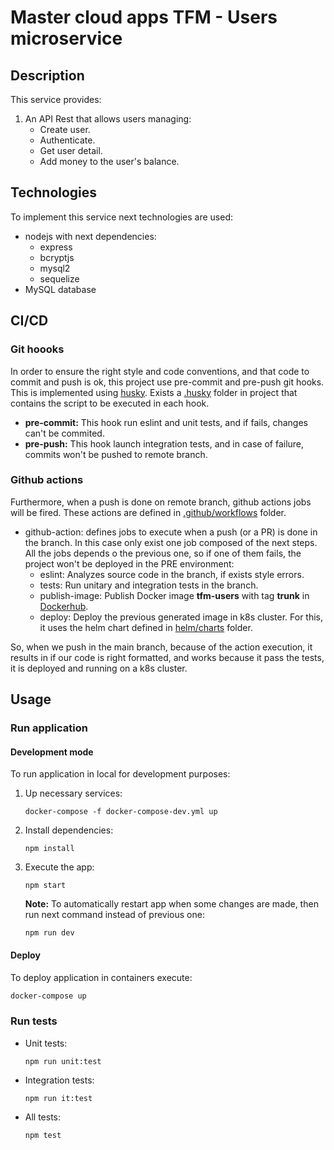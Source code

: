 # Master cloud apps TFM - Users microservice

## Description
This service provides:
1. An API Rest that allows users managing:
   * Create user.
   * Authenticate.
   * Get user detail.
   * Add money to the user's balance.

## Technologies
To implement this service next technologies are used:
* nodejs with next dependencies:
   * express
   * bcryptjs
   * mysql2
   * sequelize
* MySQL database

## CI/CD
### Git hoooks
In order to ensure the right style and code conventions, and that code to commit and push is ok, this project use pre-commit and pre-push git hooks. This is implemented using [husky](https://typicode.github.io/husky/#/).
Exists a [.husky](.husky) folder in project that contains the script to be executed in each hook.
* **pre-commit:** This hook run eslint and unit tests, and if fails, changes can't be commited.
* **pre-push:** This hook launch integration tests, and in case of failure, commits won't be pushed to remote branch. 

### Github actions
Furthermore, when a push is done on remote branch, github actions jobs will be fired. These actions are defined in [.github/workflows](.github/workflows) folder.
* github-action: defines jobs to execute when a push (or a PR) is done in the branch. In this case only exist one job composed of the next steps. All the jobs depends o the previous one, so if one of them fails, the project won't be deployed in the PRE environment:
   * eslint: Analyzes source code in the branch, if exists style errors.
   * tests: Run unitary and integration tests in the branch.
   * publish-image: Publish Docker image __tfm-users__ with tag __trunk__ in [Dockerhub](https://hub.docker.com/).
   * deploy: Deploy the previous generated image in k8s cluster. For this, it uses the helm chart defined in [helm/charts](hel/../helm/charts/) folder.

So, when we push in the main branch, because of the action execution, it results in if our code is right formatted, and works because it pass the tests, it is deployed and running on a k8s cluster.

## Usage
### Run application

#### Development mode
To run application in local for development purposes:
1. Up necessary services:
   ```
   docker-compose -f docker-compose-dev.yml up
   ```
2. Install dependencies:
    ```
    npm install
    ```
3. Execute the app:
   ```
   npm start
   ```
   
   **Note:** To automatically restart app when some changes are made, then run next command instead of previous one:
    ```
    npm run dev
    ```

#### Deploy
To deploy application in containers execute:
```bash
docker-compose up
```

### Run tests
* Unit tests:
  ```
  npm run unit:test
  ```
* Integration tests:
  ```
  npm run it:test
  ```
* All tests:
  ```
  npm test
  ```